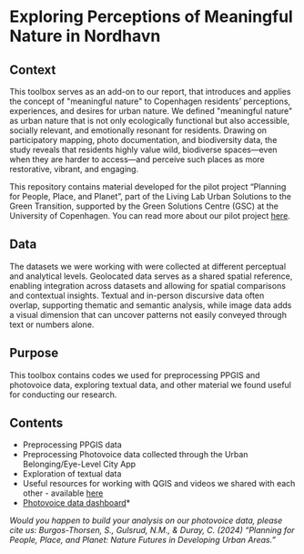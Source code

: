 # Exploring Perceptions of Meaningful Nature in Nordhavn
## Context
This toolbox serves as an add-on to our report, that introduces and applies the concept of "meaningful nature" to Copenhagen residents’ perceptions, experiences, and desires for urban nature. We defined "meaningful nature" as urban nature that is not only ecologically functional but also accessible, socially relevant, and emotionally resonant for residents. Drawing on participatory mapping, photo documentation, and biodiversity data, the study reveals that residents highly value wild, biodiverse spaces—even when they are harder to access—and perceive such places as more restorative, vibrant, and engaging. 

This repository contains material developed for the pilot project “Planning for People, Place, and Planet”, part of the Living Lab Urban Solutions to the Green Transition, supported by the Green Solutions Centre (GSC) at the University of Copenhagen. You can read more about our pilot project [here](https://greensolutions.ku.dk/living-labs/urban-solutions-to-green-transitions---at-ucph/). 
## Data
The datasets we were working with were collected at different perceptual and analytical levels. Geolocated data serves as a shared spatial reference, enabling integration across datasets and allowing for spatial comparisons and contextual insights. Textual and in-person discursive data often overlap, supporting thematic and semantic analysis, while image data adds a visual dimension that can uncover patterns not easily conveyed through text or numbers alone. 
## Purpose
This toolbox contains codes we used for preprocessing PPGIS and photovoice data, exploring textual data, and other material we found useful for conducting our research.
## Contents
- Preprocessing PPGIS data
- Preprocessing Photovoice data collected through the Urban Belonging/Eye-Level City App
- Exploration of textual data
- Useful resources for working with QGIS and videos we shared with each other - available [here](https://drive.google.com/drive/folders/1ohNoe6evk_0q8DBzk_fZsWxMk5W12l59?usp=sharing)
- [Photovoice data dashboard](https://tinyurl.com/livinglabnordhavn)*

_Would you happen to build your analysis on our photovoice data, please cite us: Burgos-Thorsen, S., Gulsrud, N.M., & Duray, C. (2024) “Planning for People, Place, and Planet: Nature Futures in Developing Urban Areas.”_


